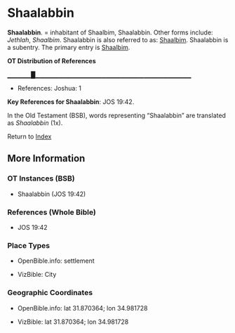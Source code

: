 # Shaalabbin
**Shaalabbin**. 
= inhabitant of Shaalbim, Shaalabbin. 
Other forms include: 
*Jethlah*, *Shaalbim*. 
Shaalabbin is also referred to as: 
[Shaalbim](Shaalbim.md). 
Shaalabbin is a subentry. The primary entry is 
[Shaalbim](Shaalbim.md). 


**OT Distribution of References**

▁▁▁▁▁█▁▁▁▁▁▁▁▁▁▁▁▁▁▁▁▁▁▁▁▁▁▁▁▁▁▁▁▁▁▁▁▁▁
* References: Joshua: 1



**Key References for Shaalabbin**: 
JOS 19:42. 


In the Old Testament (BSB), words representing “Shaalabbin” are translated as 
*Shaalabbin* (1x). 




Return to [Index](00-Index.md)

## More Information

### OT Instances (BSB)

* Shaalabbin (JOS 19:42)



### References (Whole Bible)

* JOS 19:42


### Place Types

* OpenBible.info: settlement

* VizBible: City



### Geographic Coordinates

* OpenBible.info: lat 31.870364; lon 34.981728

* VizBible: lat 31.870364; lon 34.981728




